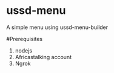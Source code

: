 # ussd-menu
A simple menu using ussd-menu-builder

#Prerequisites
1. nodejs
2. Africastalking account
3. Ngrok 
